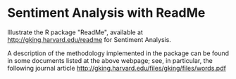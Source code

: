 # Sentiment Analysis with ReadMe

Illustrate the R package "ReadMe", available at http://gking.harvard.edu/readme for Sentiment Analysis. 

A description of the methodology implemented in the package can be found in some documents listed at the above webpage; see, in particular, the following journal article http://gking.harvard.edu/files/gking/files/words.pdf
